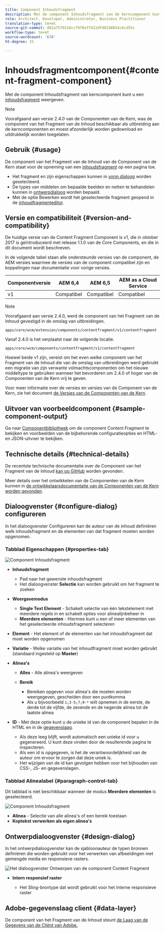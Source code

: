 ```yaml
---
title: Component Inhoudsfragment
description: Met de component Inhoudsfragment van de kerncomponent kunt u een inhoudsfragment weergeven.
role: Architect, Developer, Administrator, Business Practitioner
translation-type: tm+mt
source-git-commit: d01a7576518ccf9f0effd12dfd8198854c6cd55c
workflow-type: tm+mt
source-wordcount: '678'
ht-degree: 1%

---
```



# Inhoudsfragmentcomponent{#content-fragment-component}

Met de component Inhoudsfragment van kerncomponent kunt u een [inhoudsfragment](https://docs.adobe.com/content/help/en/experience-manager-cloud-service/assets/content-fragments/content-fragments.html) weergeven.

>[!NOTE]
>
>Voorafgaand aan versie 2.4.0 van de Componenten van de Kern, was de component van het Fragment van de Inhoud beschikbaar als uitbreiding aan de kerncomponenten en moest afzonderlijk worden gedownload en uitdrukkelijk worden toegelaten.

## Gebruik {#usage}

De component van het Fragment van de Inhoud van de Component van de Kern staat voor de opneming van een [inhoudsfragment](https://docs.adobe.com/content/help/en/experience-manager-cloud-service/assets/content-fragments/content-fragments.html) op een pagina toe.

* Het fragment en zijn eigenschappen kunnen in [vorm dialoog](#configure-dialog) worden geselecteerd.
* De types van middelen om bepaalde beelden en netten te behandelen kunnen in [ontwerpdialoog](#design-dialog) worden bepaald.
* Met de optie Bewerken wordt het geselecteerde fragment geopend in de [inhoudfragmenteditor](https://docs.adobe.com/content/help/en/experience-manager-cloud-service/assets/content-fragments/content-fragments-variations.html).

## Versie en compatibiliteit {#version-and-compatibility}

De huidige versie van de Content Fragment Component is v1, die in oktober 2017 is geïntroduceerd met release 1.1.0 van de Core Components, en die in dit document wordt beschreven.

In de volgende tabel staan alle ondersteunde versies van de component, de AEM versies waarmee de versies van de component compatibel zijn en koppelingen naar documentatie voor vorige versies.

| Componentversie | AEM 6,4 | AEM 6,5 | AEM as a Cloud Service |
|--- |--- |---|---|
| v1 | Compatibel | Compatibel | Compatibel |

>[!NOTE]
>
>Voorafgaand aan versie 2.4.0, werd de component van het Fragment van de Inhoud gevestigd in de omslag van uitbreidingen.
>
> `apps/core/wcm/extension/components/contentfragment/v1/contentfragment`
> 
>Vanaf 2.4.0 is het verplaatst naar de volgende locatie.
>
>`apps/core/wcm/components/contentfragment/v1/contentfragment`
>
>Hoewel beide v1 zijn, vereist om het even welke component van het Fragment van de Inhoud die van de omslag van uitbreidingen werd gebruikt een migratie van zijn verwante volmachtscomponenten om het nieuwe middeltype te gebruiken wanneer het bevorderen om 2.4.0 of hoger van de Componenten van de Kern vrij te geven.

Voor meer informatie over de versies en versies van de Component van de Kern, zie het document [de Versies van de Componenten van de Kern](/help/versions.md).

## Uitvoer van voorbeeldcomponent {#sample-component-output}

Ga naar [Componentbibliotheek](https://adobe.com/go/aem_cmp_library_cf) om de component Content Fragment te bekijken en voorbeelden van de bijbehorende configuratieopties en HTML- en JSON-uitvoer te bekijken.

## Technische details {#technical-details}

De recentste technische documentatie over de Component van het Fragment van de Inhoud [kan op GitHub](https://adobe.com/go/aem_cmp_tech_cf_v1) worden gevonden.

Meer details over het ontwikkelen van de Componenten van de Kern kunnen in [de ontwikkelaarsdocumentatie van de Componenten van de Kern worden gevonden](/help/developing/overview.md).

## Dialoogvenster {#configure-dialog} configureren

In het dialoogvenster Configureren kan de auteur van de inhoud definiëren welk inhoudsfragment en de elementen van dat fragment moeten worden opgenomen.

### Tabblad Eigenschappen {#properties-tab}

![Component Inhoudsfragment](/help/assets/content-fragment-edit-properties.png)

* **Inhoudsfragment**

   * Pad naar het gewenste inhoudsfragment
   * Het dialoogvenster **Selectie** kan worden gebruikt om het fragment te zoeken

* **Weergavemodus**
   * **Single Text Element**  - Schakelt selectie van één tekstelement met meerdere regels in en schakelt opties voor alinealijnbeheer in
   * **Meerdere elementen**  - Hiermee kunt u een of meer elementen van het geselecteerde inhoudsfragment selecteren
* **Element**  - Het element of de elementen van het inhoudsfragment dat moet worden opgenomen
* **Variatie**  - Welke variatie van het inhoudfragment moet worden gebruikt (standaard ingesteld op  **Master**)

* **Alinea&#39;s**

   * **Alles**  - Alle alinea&#39;s weergeven
   * **Bereik**

      * Bereiken opgeven voor alinea&#39;s die moeten worden weergegeven, gescheiden door een puntkomma
      * Als u bijvoorbeeld `1;3-5;7;9-*` wilt opnemen in de eerste, de derde tot de vijfde, de zevende en de negende alinea tot de laatste alinea
* **ID**  - Met deze optie kunt u de unieke id van de component bepalen in de HTML en in de  [gegevenslaag](/help/developing/data-layer/overview.md).
   * Als deze leeg blijft, wordt automatisch een unieke id voor u gegenereerd. U kunt deze vinden door de resulterende pagina te inspecteren.
   * Als een id is opgegeven, is het de verantwoordelijkheid van de auteur om ervoor te zorgen dat deze uniek is.
   * Het wijzigen van de id kan gevolgen hebben voor het bijhouden van CSS-, JS- en gegevenslagen.

### Tabblad Alinealabel {#paragraph-control-tab}

Dit tabblad is niet beschikbaar wanneer de modus **Meerdere elementen** is geselecteerd.

![Component Inhoudsfragment](/help/assets/content-fragment-edit-paragraph.png)

* **Alinea** - Selectie van alle alinea&#39;s of een bereik toestaan
* **Koptekst verwerken als eigen alinea&#39;s**

## Ontwerpdialoogvenster {#design-dialog}

In het ontwerpdialoogvenster kan de sjabloonauteur de typen bronnen definiëren die worden gebruikt voor het verwerken van afbeeldingen met gemengde media en responsieve rasters.

![Het dialoogvenster Ontwerpen van de component Content Fragment](/help/assets/content-fragment-design.png)

* **Intern responsief raster**

   * Het Sling-brontype dat wordt gebruikt voor het interne responsieve raster

## Adobe-gegevenslaag client {#data-layer}

De component van het Fragment van de Inhoud steunt [de Laag van de Gegevens van de Cliënt van Adobe.](/help/developing/data-layer/overview.md)
